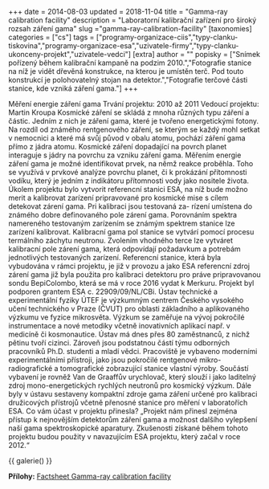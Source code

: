 +++
date = 2014-08-03
updated = 2018-11-04
title = "Gamma-ray calibration facility"
description = "Laboratorní kalibrační zařízení pro široký rozsah záření gama"
slug ="gamma-ray-calibration-facility"
[taxonomies]
categories = ["cs"]
tags = ["programy-organizace-ciis","typy-clanku-tiskovina","programy-organizace-esa","uzivatele-firmy","typy-clanku-ukonceny-projekt","uzivatele-vedci"]
[extra]
author = ""
popisky = ["Snímek pořízený během kalibrační kampaně na podzim 2010.","Fotografie stanice na níž je vidět dřevěná konstrukce, na kterou je umístěn terč. Pod touto konstrukcí je polohovatelný stojan na detektor.","Fotografie terčové části stanice, kde vzniká záření gama."]
+++

Měření energie záření gama Trvání projektu: 2010 až 2011 Vedoucí projektu: Martin Kroupa Kosmické záření se skládá z mnoha různých typu záření a částic. Jedním z nich je záření gama, které je tvořeno energetickými fotony. Na rozdíl od známého rentgenového záření, se kterým se každý mohl setkat v nemocnici a které má svůj původ v obalu atomu, pochází záření gama přímo z jádra atomu. Kosmické záření dopadající na povrch planet interaguje s jádry na povrchu za vzniku záření gama. Měřením energie záření gama je možné identifikovat prvek, na němž reakce proběhla. Toho se využívá v prvkové analýze povrchu planet, či k prokázání přítomnosti vodíku, který je jedním z indikátoru přítomnosti vody jako nositele života. Úkolem projektu bylo vytvorit referencní stanici ESA, na níž bude možno merit a kalibrovat zarízení pripravované pro kosmické mise s cílem detekovat zárení gama. Pri kalibraci jsou testovaná za- rízení umístena do známého dobre definovaného pole zárení gama. Porovnáním spektra namereného testovaným zarízením se známým spektrem stanice lze zarízení kalibrovat. Kalibracní gama pol stanice se vytvárí pomocí procesu termálního záchytu neutronu. Zvolením vhodného terce lze vytváret kalibracní pole zárení gama, která odpovídají požadavkum a potrebám jednotlivých testovaných zarízení. Referencní stanice, která byla vybudována v rámci projektu, je již v provozu a jako ESA referencní zdroj zárení gama již byla použita pro kalibraci detektoru pro práve pripravovanou sondu BepiColombo, která se má v roce 2016 vydat k Merkuru. Projekt byl podporen grantem ESA c. 22909/09/NL/CBi. Ústav technické a experimentální fyziky ÚTEF je výzkumným centrem Českého vysokého učení technického v Praze (ČVUT) pro oblasti základního a aplikovaného výzkumu ve fyzice mikrosvěta. Výzkum se zaměřuje na vývoj pokročilé instrumentace a nové metodiky včetně inovativních aplikací např. v medicíně či kosmonautice. Ústav má dnes přes 80 zaměstnanců, z nichž pětinu tvoří cizinci. Zároveň jsou podstatnou částí týmu odborných pracovníků Ph.D. studenti a mladí vědci. Pracoviště je vybaveno moderními experimentálními přístroji, jako jsou pokročilé rentgenové mikro-radiografické a tomografické zobrazující stanice vlastní výroby. Součástí vybavení je rovněž Van de Graaffův urychlovač, který slouží i jako laditelný zdroj mono-energetických rychlých neutronů pro kosmický výzkum. Dále byly v ústavu sestaveny kompaktní zdroje gama záření určené pro kalibraci družicových přístrojů včetně přenosné stanice pro měření v laboratořích ESA. Co vám účast v projektu přinesla? „Projekt nám přinesl zejména přístup k nejnovějším detektorům záření gama a možnost dalšího vylepšení naší gama spektroskopické aparatury. Zkušenosti získané během tohoto projektu budou použity v navazujícím ESA projektu, který začal v roce 2012.“

{{ galerie() }}

**Přílohy:**
[Factsheet Gamma-ray calibration facility]

[Factsheet Gamma-ray calibration facility]: cso_factsheets-ray_calibration_facility_2015-web.pdf
